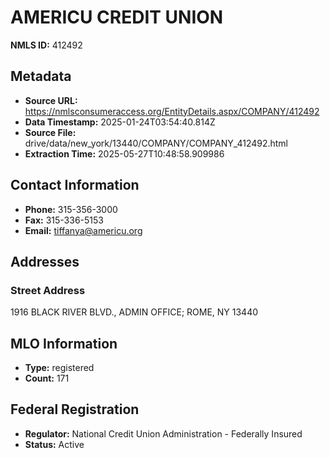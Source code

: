 # AMERICU CREDIT UNION

**NMLS ID:** 412492

## Metadata
- **Source URL:** https://nmlsconsumeraccess.org/EntityDetails.aspx/COMPANY/412492
- **Data Timestamp:** 2025-01-24T03:54:40.814Z
- **Source File:** drive/data/new_york/13440/COMPANY/COMPANY_412492.html
- **Extraction Time:** 2025-05-27T10:48:58.909986

## Contact Information
- **Phone:** 315-356-3000
- **Fax:** 315-336-5153
- **Email:** tiffanya@americu.org

## Addresses
### Street Address
1916 BLACK RIVER BLVD., ADMIN OFFICE; ROME, NY 13440

## MLO Information
- **Type:** registered
- **Count:** 171

## Federal Registration
- **Regulator:** National Credit Union Administration - Federally Insured
- **Status:** Active
